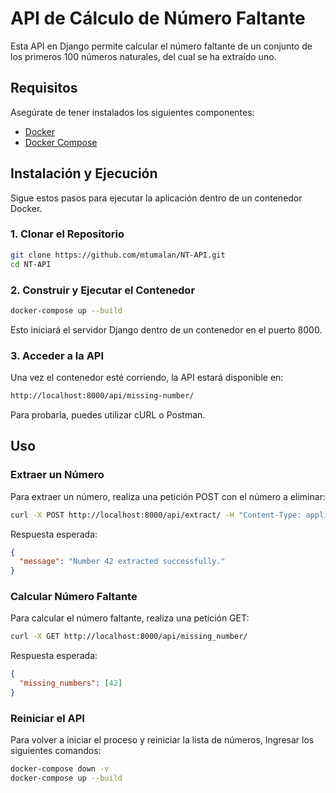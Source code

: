 # API de Cálculo de Número Faltante

Esta API en Django permite calcular el número faltante de un conjunto de los primeros 100 números naturales, del cual se ha extraído uno.

## Requisitos

Asegúrate de tener instalados los siguientes componentes:

- [Docker](https://docs.docker.com/get-docker/)
- [Docker Compose](https://docs.docker.com/compose/install/)

## Instalación y Ejecución

Sigue estos pasos para ejecutar la aplicación dentro de un contenedor Docker.

### 1. Clonar el Repositorio

```sh
git clone https://github.com/mtumalan/NT-API.git
cd NT-API
```

### 2. Construir y Ejecutar el Contenedor

```sh
docker-compose up --build
```
Esto iniciará el servidor Django dentro de un contenedor en el puerto 8000.

### 3. Acceder a la API

Una vez el contenedor esté corriendo, la API estará disponible en:

```sh
http://localhost:8000/api/missing-number/
```

Para probarla, puedes utilizar cURL o Postman.

## Uso

### Extraer un Número
Para extraer un número, realiza una petición POST con el número a eliminar:

```sh
curl -X POST http://localhost:8000/api/extract/ -H "Content-Type: application/json" -d '{"number": 42}'
```

Respuesta esperada:
```json
{
  "message": "Number 42 extracted successfully."
}
```

### Calcular Número Faltante
Para calcular el número faltante, realiza una petición GET:
```sh
curl -X GET http://localhost:8000/api/missing_number/
```

Respuesta esperada:
```json
{
  "missing_numbers": [42]
}
```

### Reiniciar el API
Para volver a iniciar el proceso y reiniciar la lista de números, Ingresar los siguientes comandos:

```sh
docker-compose down -v
docker-compose up --build
```